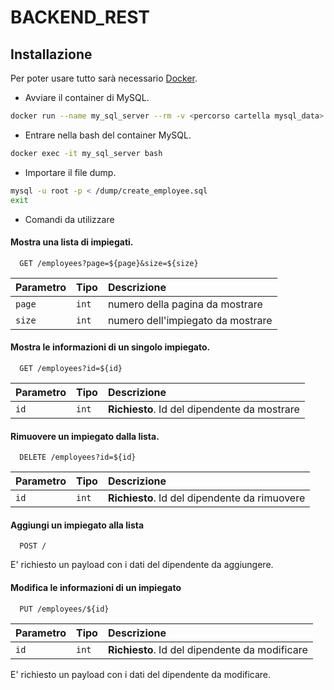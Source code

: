# BACKEND_REST
## Installazione
Per poter usare tutto sarà necessario [Docker](https://docs.docker.com/get-docker/).

* Avviare il container di MySQL.
```bash
docker run --name my_sql_server --rm -v <percorso cartella mysql_data>:/var/lib/mysql -v <percorso cartella dump>:/dump -e MYSQL_ROOT_PASSWORD=<password> -p 3306:3306 -d mysql:latest
```

* Entrare nella bash del container MySQL.
```bash
docker exec -it my_sql_server bash
```

* Importare il file dump.
```bash
mysql -u root -p < /dump/create_employee.sql
exit
```


* Comandi da utilizzare
#### Mostra una lista di impiegati.

```http
  GET /employees?page=${page}&size=${size}
```

| Parametro | Tipo     | Descrizione                |
| :-------- | :------- | :------------------------- |
| `page` | `int` |numero della pagina da mostrare |
| `size` | `int` |numero dell'impiegato da mostrare |


#### Mostra le informazioni di un singolo impiegato.

```http
  GET /employees?id=${id}
```

| Parametro | Tipo     | Descrizione                       |
| :-------- | :------- | :-------------------------------- |
| `id`      | `int` | **Richiesto**. Id del dipendente da mostrare |

#### Rimuovere un impiegato dalla lista.

```http
  DELETE /employees?id=${id}
```

| Parametro | Tipo     | Descrizione                       |
| :-------- | :------- | :-------------------------------- |
| `id`      | `int` | **Richiesto**. Id del dipendente da rimuovere |

#### Aggiungi un impiegato alla lista
```http
  POST /
```
E' richiesto un payload con i dati del dipendente da aggiungere.

#### Modifica le informazioni di un impiegato 
```http
  PUT /employees/${id}
```
| Parametro | Tipo     | Descrizione                       |
| :-------- | :------- | :-------------------------------- |
| `id`      | `int` | **Richiesto**. Id del dipendente da modificare |

E' richiesto un payload con i dati del dipendente da modificare.
